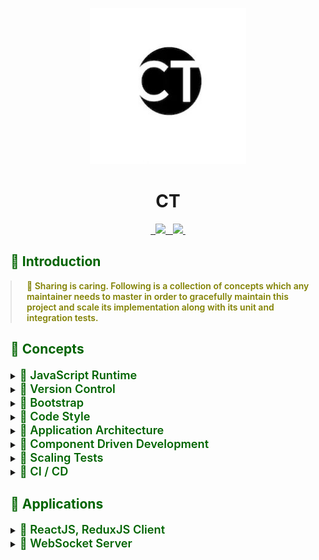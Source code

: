 <p align="center">
  <img width="250px" height="250px" src=".docs/image/logo.jpg">
</p>

<h1 align="center">CT</h1>

<p align="center">
  <a aria-label="npm package" href="https://www.npmjs.com/package/ct-client">
    <img alt="" src="https://img.shields.io/npm/v/ct-client.svg">
  </a>

  <a aria-label="travis build" href="https://travis-ci.org/mts/ct">
    <img alt="" src="https://img.shields.io/travis/mts/ct.svg?logo=travis">
  </a>

  <a href="https://codecov.io/gh/mts/ct">
    <img src="https://codecov.io/gh/mts/ct/branch/master/graph/badge.svg" />
  </a>

  <a aria-label="downloads" href="http://npm-stat.com/charts.html?package=ct-client&from=2018-10-13">
    <img alt="" src="https://img.shields.io/npm/dm/ct-client.svg">
  </a>

  <a aria-label="last commit" href="https://github.com/mts/ct/commits/master">
    <img alt="" src="https://img.shields.io/github/last-commit/mts/ct.svg">
  </a>

  <a aria-label="contributors graph" href="https://github.com/mts/ct/graphs/contributors">
    <img src="https://img.shields.io/github/contributors/mts/ct.svg">
  </a>

  <a aria-label="license" href="https://github.com/mts/ct/blob/master/LICENSE">
    <img src="https://img.shields.io/github/license/mts/ct.svg" alt="">
  </a>
</p>

<h2 style="color: #006400;">🗿 Introduction</h2>

<blockquote style="margin: 0; padding: 0 24px; color: olive; font-weight: 600; font-size:1em">🐝 Sharing is caring. Following is a collection of concepts which any maintainer needs to master in order to gracefully maintain this project and scale its implementation along with its unit and integration tests.</blockquote>

<h2 style="color: #006400;">🗿 Concepts</h2>

<details>
  <summary><span style="color: #006400; font-weight: 600; font-size:1.3em"> 📗 JavaScript Runtime</span></summary>
  <blockquote style="margin: 0; padding: 0 24px">
    <details>
      <summary style="color: #006400;">Node.js</summary>
      <blockquote style="margin: 0; padding: 0 24px">
        <details>
          <summary style="color: #006400;">📜 Node</summary>
          <blockquote style="margin: 0; padding: 0 24px">
            <ul>
              <li>Package(s): <a style="color: #006400;" href="https://github.com/nodejs/node">node</a> repository on GitHub</li>
              <li>Information: <strong><em>Node is required to bootstrap the project. Linting, formatting, testing and building scripts run all on Node.</em></strong></li>
            </ul>
          </blockquote>
        </details>
      </blockquote>
    </details>
  </blockquote>
</details>

<details>
  <summary><span style="color: #006400; font-weight: 600; font-size:1.3em"> 📗 Version Control</span></summary>
  <blockquote style="margin: 0; padding: 0 24px">
    <details>
      <summary style="color: #006400;">Git (self)</summary>
      <blockquote style="margin: 0; padding: 0 24px">
        <details>
        <summary style="color: #006400;">📜 Git</summary>
          <blockquote style="margin: 0; padding: 0 24px">
            <ul>
              <li><a style="color: #006400;" href="https://git-scm.com/">Git</a> distributed version control system</li>
              <li><a style="color: #006400;" href="https://www.atlassian.com/git/tutorials/learn-git-with-bitbucket-cloud">Git Commands</a> documentation by Atlassian</li>
              <li>Information: <strong><em>Project source code is maintained in a Git repository. Using Git commands through the command prompt or a Git Client is essential.</em></strong></li>
            </ul>
          </blockquote>
        </details>
      </blockquote>
    </details>
    <details>
      <summary style="color: #006400;">Git Hooks</summary>
      <blockquote style="margin: 0; padding: 0 24px">
        <details>
        <summary style="color: #006400;">📜 Using Git Hooks</summary>
          <blockquote style="margin: 0; padding: 0 24px">
            <ul>
              <li>Package(s): <a style="color: #006400;" href="https://github.com/typicode/husky">husky</a> repository on GitHub</li>
              <li>Setup file(s):<a style="color: #006400;" href="https://github.com/mts/ct/blob/master/.huskyrc">.huskyrc</a></li>
              <li>Script(s) in project's package.json: n/a</li>
              <li>Information: <strong><em>Husky utilizes Git hooks such as pre-commit and pre-push</em></strong></li>
            </ul>
          </blockquote>
        </details>
        <details>
          <summary style="color: #006400;">📜 Running linters and testers against staged git files</summary>
          <blockquote style="margin: 0; padding: 0 24px">
            <ul>
              <li>Package(s): <a style="color: #006400;" href="https://github.com/okonet/lint-staged">lint-staged</a> repository on GitHub</li>
              <li>Setup file(s):
                <a style="color: #006400;" href="https://github.com/mts/ct/blob/master/.lintstagedrc">.lintstagedrc</a>
              </li>
              <li>Script(s) in project's package.json: n/a</li>
              <li>Information: <strong><em>lint-staged runs linters and testers against staged git files. Using lint-staged combined with husky and thus targeting pre-commit and pre-push Git hooks prevents source code not conforming to linting rules and formatting style being committed or pushed to the Git repository's origin</em></strong></li>
            </ul>
          </blockquote>
        </details>
      </blockquote>
    </details>
    <details>
      <summary style="color: #006400;">Git Client</summary>
      <blockquote style="margin: 0; padding: 0 24px">
        <details>
          <summary style="color: #006400;">📜 Git Kraken</summary>
          <blockquote style="margin: 0; padding: 0 24px">
            <ul>
              <li><a style="color: #006400;" href="https://www.gitkraken.com/">Website</a></li>
              <li>Information: <strong><em>The coolest, the finest and the best Git client in the world 👌 Over 1.5 Million GitKraken Users❗</em></strong></li>
            </ul>
          </blockquote>
        </details>
        <details>
          <summary style="color: #006400;">📜 Sourcetree</summary>
          <blockquote style="margin: 0; padding: 0 24px">
            <ul>
              <li><a style="color: #006400;" href="https://www.sourcetreeapp.com/">Website</a></li>
              <li>Information: <strong><em>Sourcetree simplifies how you interact with your Git repositories so you can focus on coding. Visualize and manage your repositories through Sourcetree's simple Git GUI.</em></strong></li>
            </ul>
          </blockquote>
        </details>
      </blockquote>
    </details>
  </blockquote>
</details>

<details>
  <summary><span style="color: #006400; font-weight: 600; font-size:1.3em"> 📗 Bootstrap</span></summary>
  <blockquote style="margin: 0; padding: 0 24px">
    <details>
      <summary style="color: #006400;">Install</summary>
      <blockquote style="margin: 0; padding: 0 24px">
        Run <kbd>rm -rf node_modules package-lock.json && npm install</kbd><br>
        in the following directories:<br>
        <ul>
          <li><kbd>1. repository root</kbd></li>
          <li><kbd>2. packages/websocket-server</kbd></li>
          <li><kbd>3. packages/client</kbd></li>
        </ul>
        <strong><em> to remove existing node_modules directories, package-lock.json files and install all dependencies from scratch</em></strong>
      </blockquote>
    </details>
    <details>
      <summary style="color: #006400;">Bootstrap</summary>
      <blockquote style="margin: 0; padding: 0 24px">
        Run <kbd>npm run bootstrap</kbd> in repository root
        <strong><em>to run linting, formatting, testing and building sequentially</em></strong>
      </blockquote>
    </details>
    <details>
      <summary style="color: #006400;">Start</summary>
      <blockquote style="margin: 0; padding: 0 24px">
        Run <kbd>npm start</kbd><strong><em> in 1st terminal in packages/websocket-server folder to start up websocket-server</em></strong><br>
        Check in console <kbd>listening on port 3000</kbd><br>
        Run <kbd>npm start</kbd><strong><em> in 2nd terminal in packages/client to start up webpack-dev-server</em></strong><br>
        Navigate in browser to <kbd>http://localhost:8080/</kbd><br>
        Run <kbd>npm t</kbd><strong><em> in 3rd terminal to let Jest run all test suites and check out code coverage report</em></strong><br>
        Run <kbd>npm run test -- --watch --onlyChanged --verbose</kbd><strong><em> in 3rd terminal to let Jest watch changed tests</em></strong><br>
      </blockquote>
    </details>
    <details>
      <summary style="color: #006400;">Dynamic Code Splitting</summary>
      <blockquote style="margin: 0; padding: 0 24px">
        <ul>
          <li><strong><em>Babel</em></strong> enables parsing dynamic imports through <a href="https://babeljs.io/docs/en/babel-plugin-syntax-dynamic-import">@babel/plugin-syntax-dynamic-import</a> since <a href="https://babeljs.io/blog/2019/07/03/7.5.0">v7.5.0</a></li>
          <li><strong><em>Webpack</em></strong> recommends this <a href="https://webpack.js.org/guides/code-splitting/#dynamic-imports">technique</a> instead of the legacy webpack-specific approach through optimization.splitChunks configuration option.
          </li>
        </ul>
      </blockquote>
    </details>
  </blockquote>
</details>

<details>
  <summary><span style="color: #006400; font-weight: 600; font-size:1.3em"> 📗 Code Style</span></summary>
  <blockquote style="margin: 0; padding: 0 24px">
    <details>
      <summary style="color: #006400;">Code Linting</summary>
      <blockquote style="margin: 0; padding: 0 24px">
        <details>
          <summary style="color: #006400;">📜 JavaScript</summary>
          <blockquote style="margin: 0; padding: 0 24px">
            <ul>
              <li>Package(s): 
                <ul>
                  <li><a style="color: #006400;" href="https://github.com/eslint/eslint">eslint</a> repository on GitHub</li>
                  <li><a style="color: #006400;" href="https://github.com/SublimeLinter/SublimeLinter-eslint">SublimeLinter-eslint</a> for Sublime Text</li>
                  <li><a style="color: #006400;" href="https://github.com/microsoft/vscode-eslint">vscode-eslint</a> for Visual Studio Code</li>
                  <li><a style="color: #006400;" href="http://plugins.jetbrains.com/plugin/7494-eslint">eslint plugin</a> for Webstorm and ItelliJ</li>
                </ul>
              </li>
              <li>Setup file(s):
                <a style="color: #006400;" href="https://github.com/mts/ct/blob/master/.eslintrc">.eslintrc</a>,
                <a style="color: #006400;" href="https://github.com/mts/ct/blob/master/.eslintignore">.eslintignore</a>
              </li>
              <li>JavaScript Style Guide(s):
                <a style="color: #006400;" href="https://github.com/airbnb/javascript">AirBnb JavaScript Style Guide</a>,
                <a style="color: #006400;" href="https://github.com/airbnb/javascript/tree/master/react">Airbnb React/JSX Style Guide</a>
              </li>
              <li>Script(s) in project's package.json:
                <ul>
                  <li>"lint:format": "npm-run-all lint format"</li>
                  <li>"lint": "npm-run-all lint:js:jsx lint:scss"</li>
                  <li>"lint:js:jsx": "eslint --ext .js --ext .jsx packages/**/src --fix"</li>
                </ul>
              </li>
              <li>Information: <strong><em>Linting scripts meant for JavaScript files recursively go through all js, jsx files under the src directory checking if the source code conforms to ESLint linting rules, applying auto fixes if possible and outputs all other violations through the console.</em></strong></li>
            </ul>
          </blockquote>
        </details>
        <details>
          <summary style="color: #006400;">📜 Sass</summary>
          <blockquote style="margin: 0; padding: 0 24px">
            <ul>
              <li>Package(s): 
                <ul>
                  <li><a style="color: #006400;" href="https://github.com/stylelint/stylelint">stylelint</a> repository on GitHub</li>
                  <li><a style="color: #006400;" href="https://github.com/SublimeLinter/SublimeLinter-stylelint">SublimeLinter-stylelint</a> for Sublime Text</li>
                  <li><a style="color: #006400;" href="https://github.com/shinnn/vscode-stylelint">vscode-stylelint</a> for Visual Studio Code</li>
                  <li><a style="color: #006400;" href="https://www.jetbrains.com/help/idea/using-stylelint-code-quality-tool.html">activate stylelint</a> for Webstorm and ItelliJ</li>
                </ul>
              </li>
              <li>Setup file(s):
                <a style="color: #006400;" href="https://github.com/mts/ct/blob/master/.stylelintrc">.stylelintrc</a>,
                <a style="color: #006400;" href="https://github.com/mts/ct/blob/master/.stylelintignore">.stylelintignore</a>
              </li>
              <li>CSS Style Guide(s):
                <a style="color: #006400;" href="https://github.com/airbnb/css">Airbnb CSS / Sass Styleguide</a>
              </li>
              <li>Script(s) in project's package.json:
                  <ul>
                    <li>"lint:format": "npm-run-all lint format"</li>
                    <li>"lint": "npm-run-all lint:js:jsx lint:scss"</li>
                    <li>"lint:scss": "stylelint \"packages/**/src/**/*.{css,scss}\" --syntax=scss --fix"</li>
                  </ul>
              </li>
              <li>Information: <strong><em>Linting scripts meant for Sass files recursively go through all scss files under the src directory checking if the source code conforms to Stylelint linting rules, applying auto fixes if possible and outputs all other violations through the console.</em></strong></li>
            </ul>
          </blockquote>
        </details>
      </blockquote>
    </details>
    <details>
      <summary style="color: #006400;">Code Formatting</summary>
      <blockquote style="margin: 0; padding: 0 24px">
        <details>
        <summary style="color: #006400;">📜 HTML, JavaScript and Sass</summary>
          <blockquote style="margin: 0; padding: 0 24px">
            <ul>
              <li>Package(s): 
                <ul>
                  <li><a style="color: #006400;" href="https://github.com/prettier/prettier">prettier</a> repository on GitHub</li>
                  <li><a style="color: #006400;" href="https://github.com/jonlabelle/SublimeJsPrettier">SublimeJsPrettier</a> for Sublime Text</li>
                  <li><a style="color: #006400;" href="https://github.com/prettier/prettier-vscode">prettier-vscode</a> for Visual Studio Code</li>
                  <li><a style="color: #006400;" href="https://plugins.jetbrains.com/plugin/10456-prettier">prettier plugin</a> for Webstorm and ItelliJ</li>
                </ul>
              </li>
              <li>Setup file(s):
                <a style="color: #006400;" href="https://github.com/mts/ct/blob/master/.prettierrc">.prettierrc</a>,
                <a style="color: #006400;" href="https://github.com/mts/ct/blob/master/.prettierignore">.prettierignore</a>
              </li>
              <li>Script(s) in project's package.json:
                <ul>
                  <li>"format": "npm-run-all format:js:jsx format:scss"</li>
                  <li>"format:js:jsx": "prettier --write \"packages/**/src/**/*.{js,jsx}\""</li>
                  <li>"format:scss": "prettier --write \"packages/**/src/**/*.{css,scss}\""</li>
                </ul>
              </li>
              <li>Information: <strong><em>Code formatting scripts meant for JavaScript and Sass files recursively go through all js, jsx and scss files under the src directory enforcing a consistent style by parsing code and re-printing it with its own rules that take the maximum line length into account, wrapping code when necessary.</em></strong></li>
            </ul>
          </blockquote>
        </details>
      </blockquote>
    </details>
    <details>
      <summary style="color: #006400;">File Formatting</summary>
      <blockquote style="margin: 0; padding: 0 24px">
        <details>
        <summary style="color: #006400;">📜 EditorConfig</summary>
          <blockquote style="margin: 0; padding: 0 24px">
            <ul>
              <li>Package(s):
                <ul>
                  <li><a style="color: #006400;" href="https://github.com/editorconfig">editorconfig</a> repository on GitHub</li>
                  <li><a style="color: #006400;" href="https://github.com/editorconfig/editorconfig-sublime">editorconfig-sublime</a> for Sublime Text</li>
                  <li><a style="color: #006400;" href="https://github.com/editorconfig/editorconfig-vscode">editorconfig-vscode</a> for Visual Studio Code</li>
                  <li><a style="color: #006400;" href="https://github.com/editorconfig/editorconfig-jetbrains">editorconfig-jetbrains</a> for Webstorm and IntelliJ</li>
                </ul>
              </li>
              <li>Setup file(s):
                <a style="color: #006400;" href="https://github.com/mts/ct/blob/master/.editorconfig">.editorconfig</a>
              </li>
              <li>Script(s) in project's package.json: n/a</li>
              <li>Information: <strong><em>File formatting configuration helps maintain consistent coding styles for multiple developers working on the same project across various editors and IDEs</em></strong></li>
            </ul>
          </blockquote>
        </details>
      </blockquote>
    </details>
  </blockquote>
</details>

<details>
  <summary><span style="color: #006400; font-weight: 600; font-size:1.3em"> 📗 Application Architecture</span></summary>
  <blockquote style="margin: 0; padding: 0 24px">
    <details>
      <summary style="color: #006400;">State Container</summary>
      <blockquote style="margin: 0; padding: 0 24px">
        <details>
          <summary style="color: #006400;">📜 Redux</summary>
          <blockquote style="margin: 0; padding: 0 24px">
            <ul>
              <li>Package(s): 
                <ul>
                  <li><a style="color: #006400;" href="https://github.com/reduxjs/redux">redux</a> repository on GitHub</li>
                  <li><a style="color: #006400;" href="https://github.com/reduxjs/react-redux">react-redux</a> repository on GitHub</li>
                </ul>
              </li>
              <li>Setup file(s):
                <a style="color: #006400;" href="https://github.com/mts/ct/blob/master/packages/client/src/store/client.js">client.js</a> for regular store,
                <a style="color: #006400;" href="https://github.com/mts/ct/blob/master/packages/library/src/store/mock.js">mock.js</a> for mock store
              </li>
              <li>Script(s) in project's package.json: n/a</li>
              <li>Information: 
                <details>
                  <summary style="color: #006400;">Flux</summary>
                  <blockquote style="margin: 0; padding: 0 24px">
                    This project implements <a href="https://facebook.github.io/flux/">Flux </a>based application architecture through Redux state container and React integration for Redux. <br>
                    Components initiate changes by dispatching actions or thunks<br>
                    <img width="400px" height="250px" src=".docs/image/flux-component.png"> <br>
                    Dispatcher processes dispatched actions and thunks and reducer releases new state<br>
                    <img width="400px" height="250px" src=".docs/image/flux-flow.png"> <br>
                  </blockquote>
                </details>
                <details>
                  <summary style="color: #006400;">Store</summary>
                  <blockquote style="margin: 0; padding: 0 24px">
                    <ul>
                      <li>Each application in this project has a Redux store which implements the following:
                        <ul>
                          <li><strong><em>Actions</em></strong> to dispatch when mutating existing state in a syncronous flow</li>
                          <li><strong><em>Thunks</em></strong> to dispatch when mutating existing state in an asyncronous flow through redux-thunk middleware</li>
                          <li><strong><em>Reducer</em></strong> which takes existing state and an action as arguments and returns a new state. Immutability is achieved by spreading existing state to the level of mutation in the nested data structure</li>
                          <li><strong><em>State</em></strong>
                            <ul>
                              <li><strong><em>Default state</em></strong> to be used by the actual application store which consists of the following three partitions:
                                <ul>
                                  <li>context partition reflects user's signed in and authorization response states</li>
                                  <li>api partition reflects all from API endpoints' response states</li>
                                  <li>ui partition reflects all atomic design patterns' states</li>
                                </ul>
                              </li>
                              <li><strong><em>Mock state</em></strong>  to be used by a mock store when rendering snapshots and stories <br>
                                  Mock state consists of exactly the same context, api and ui partitions populated by static data.
                              </li>
                            </ul>
                          </li>
                        </ul>
                      </li>
                      <li>
                        <strong><em>Difference actions and thunks</em></strong> is that the redux dispatcher passes a dispached action onto the reducer as second argument whereas it directly calls the thunk instead.
                      </li>
                      <li>
                        <strong><em>AppStore class</em></strong> is meant to serve as application's state container and extends a base store called <strong><em>Store</em></strong>. It sets
                        <ul> 
                          <li>the default application state in setAppDefaultState()</li>
                          <li>application state container in setAppStore()</li>
                          <li>populates application state in setAppCompleteState()</li>
                          <li>sets hot module reloading in setHotModuleReloading() when Webpack HotModuleReplacementPlugin interface is exposed under the module.hot property.</li>
                        </ul>
                      </li>
                        <li>
                          <strong><em>Store class</em></strong> sets redux-thunk as thunk middleware for redux in setMiddlewares() and composes enhancers in setEnhancer() when initialized.
                        </li>
                    </ul>
                  </blockquote>
                </details>
              </li>
            </ul>
          </blockquote>
        </details>
      </blockquote>
    </details>
  </blockquote>
</details>

<details>
  <summary><span style="color: #006400; font-weight: 600; font-size:1.3em"> 📗 Component Driven Development</span></summary>
  <blockquote style="margin: 0; padding: 0 24px">
    <details>
      <summary style="color: #006400;">Methodology</summary>
      <blockquote style="margin: 0; padding: 0 24px">
        <details>
          <summary style="color: #006400;">📜 Atomic Design</summary>
          <blockquote style="margin: 0; padding: 0 24px">
            <ul>
              <li><strong><em><a style="color: #006400;" href="http://bradfrost.com/blog/post/atomic-web-design/#atoms">Atoms: </a></em></strong>Each Atom renders an atomic piece of UI</li>
              <li><strong><em><a style="color: #006400;" href="http://bradfrost.com/blog/post/atomic-web-design/#molecules">Molecules: </a></em></strong>Each molecule renders a composition of atoms</li>
              <li><strong><em><a style="color: #006400;" href="http://bradfrost.com/blog/post/atomic-web-design/#organisms">Organism: </a></em></strong>Each application of this project implements an organism called Landing which renders a composition of molecules</li>
              <li><strong><em><a style="color: #006400;" href="http://bradfrost.com/blog/post/atomic-web-design/#templates">Templates: </a></em></strong>Templates consist mostly of groups of organisms stitched together to form pages</li>
              <li><strong><em><a style="color: #006400;" href="http://bradfrost.com/blog/post/atomic-web-design/#pages">Pages: </a></em></strong>Pages are specific instances of templates</li>
            </ul>
          </blockquote>
        </details>
      </blockquote>
    </details>
    <details>
      <summary style="color: #006400;">Rendering</summary>
      <blockquote style="margin: 0; padding: 0 24px">
        <details>
          <summary style="color: #006400;">📜 React</summary>
          <blockquote style="margin: 0; padding: 0 24px">
            <ul>
              <li><strong><em>Component Type: </em></strong> Preferred choice of component type is staless functional</li>
              <li><strong><em>Component Partitions: </em></strong>Each component implements the following partitions along with an index.js
                <ul>
                  <li><strong><em>.jsx file: </em></strong>Contains the main UI implementation</li>
                  <li><strong><em>.scss (optional) file: </em></strong>Used in case of any component specific Sass styling implementation</li>
                  <li><strong><em>.props.js file: </em></strong>Exposes default props to the component </li>
                  <li><strong><em>.int.render.js file: </em></strong>Exposes various flavors of the component to snapshots and stories for integration testing purposes</li>
                  <li><strong><em>.int.test.js file: </em></strong>Implements snapshots for flavors of the component exposed by .int.render.js</li>
                  <li><strong><em>.int.story.js file: </em></strong>Implements stories for flavors of the component exposed by .int.render.js</li>
                </ul>
              </li>
            </ul>
          </blockquote>
        </details>
      </blockquote>
    </details>
  </blockquote>
</details>

<details>
  <summary><span style="color: #006400; font-weight: 600; font-size:1.3em"> 📗 Scaling Tests</span></summary>
  <blockquote style="margin: 0; padding: 0 24px">
    <details>
      <summary style="color: #006400;">Testing Strategy</summary>
      <blockquote style="margin: 0; padding: 0 24px">
        <ul>
          <li>Information: <strong><em> Testing strategy consists of<br>
            <ul>
              <li>
                Unit testing covering regular logic by implementing <a href="https://jestjs.io/">Jest unit tests</a>
              </li>
              <li>
                Integration testing covering UI logic, look and feel and responsiveness by implementing<br>
                <a href="https://jestjs.io/">Jest Snapshots</a> and
                <a href="https://github.com/storybookjs/storybook">Storybook stories</a>
              </li>
            </ul>
            </em></strong>
          </li>
          <li><img width="500px" height="250px" src=".docs/image/testing-strategy.jpg"></li>
        </ul>
      </blockquote>
    </details>
    <details>
      <summary style="color: #006400;">Code Coverage Report</summary>
      <blockquote style="margin: 0; padding: 0 24px">
        <ul>
          <li>Information: <strong><em> Code coverage thresholds are setup in
            <a style="color: #006400;" href="https://github.com/mts/ct/blob/master/jest.config.js">jest.config.js</a><br></em></strong>
          </li>
          <li><img width="650px" height="800px" src=".docs/image/code-coverage-report.jpg"></li>
        </ul>
      </blockquote>
    </details>    
    <details>
      <summary style="color: #006400;">Scaling Unit Tests</summary>
      <blockquote style="margin: 0; padding: 0 24px">
        <details>
          <summary style="color: #006400;">📜 Unit tests run by Jest</summary>
          <blockquote style="margin: 0; padding: 0 24px">
            <ul>
              <li>Package(s): <a style="color: #006400;" href="https://github.com/facebook/jest">jest</a> repository on GitHub</li>
              <li>Setup file(s):
                <a style="color: #006400;" href="https://github.com/mts/ct/blob/master/jest.config.js">jest.config.js</a>,
                <a style="color: #006400;" href="https://github.com/mts/ct/blob/master/jest.setup.js">jest.setup.js</a>
              </li>
              <li>Script(s) in project's package.json:
                <ul>
                  <li>"test": "jest -u --no-cache --silent --runInBand --coverage"</li>
                  <li>"test:coverage": "jest --coverage --silent"</li>
                </ul>
              </li>
              <li>Information:
                <strong><em>
                <ul>
                  <li>Check out <a style="color: #006400;" href="https://jestjs.io/">Jest </a> documentation by Facebook</li>
                  <li>Each JavaScript file whose implementation is subject to unit testing must have a .test.js file in the __tests__ directory at the same level with the targeted implementation</li>
                  <li>Test blocks must be implemented conforming to the Arrange, Act, Assert pattern</li>
                  <li>Using Jest API
                    <ul>
                      <li>
                        <details>
                          <summary><a style="color: #006400;" href="https://jestjs.io/docs/en/tutorial-async#async-await">async/await</a> Test blocks covering asyncronous functions must be implemented conforming to the following pattern</summary>
                          <blockquote style="margin: 0; padding: 0 24px">
                            <code>
                              test('must ...', async () => {
                                ...
                                await expect(someFunction).someExpectMethod()
                              })
                            </code>
                          </blockquote>
                        </details>
                      </li>
                      <li>
                        <details>
                          <summary><a style="color: #006400;" href="https://jestjs.io/docs/en/api#describename-fn">describe()</a> must be used to group related tests conforming to the following pattern</summary>
                          <blockquote style="margin: 0; padding: 0 24px">
                            <code>
                              describe('file name of module under test', () => {
                                beforeEach(() => {
                                  jest.resetModules()
                                  ...
                                })
                                afterEach(() => {
                                  jest.clearAllMocks()
                                  ...
                                }
                                describe('name of function as the unit under test', () => {
                                  test('must do something', () => {
                                  })
                                  test('must do something else', () => {
                                  })
                                })
                              })
                            </code>
                          </blockquote>
                        </details>
                      </li>
                      <li>
                        <details>
                          <summary><a style="color: #006400;" href="https://jestjs.io/docs/en/jest-object#jestmockmodulename-factory-options">jest.mock()</a> must be used to mock dependency modules</summary>
                          <blockquote style="margin: 0; padding: 0 24px">
                            <code>
                              jest.mock('some dependency module name or relative path with module name', () => ({
                                someExposedFunction: () => ({}),
                                someOtherExposedFunction: jest.fn(),
                              }))
                            </code>
                          </blockquote>
                        </details>
                      </li>
                      <li>
                        <details>
                          <summary><a style="color: #006400;" href="https://nodejs.org/api/modules.html#modules_require_id">require()</a> must be used to access a mocked dependency module</summary>
                          <blockquote style="margin: 0; padding: 0 24px">
                            <code>
                              const someModuleMockObject = require('some-module')
                              const someOtherModuleMockObject = require('../../../relative-path-to/some-module')
                            </code>
                          </blockquote>
                        </details>
                      </li>
                      <li>
                        <details>
                          <summary><a style="color: #006400;" href="https://jestjs.io/docs/en/jest-object#jestspyonobject-methodname">jest.spyOn()</a> must be used to mock functions exposed by mocked dependency modules conforming to the following pattern</summary>
                          <blockquote style="margin: 0; padding: 0 24px">
                            <code>
                              jest.spyOn(requiredMockObject, 'functionExposedByRequiredMockObject')
                            </code>
                          </blockquote>
                        </details>
                      </li>
                      <li>
                        <details>
                          <summary><a style="color: #006400;" href="https://jestjs.io/docs/en/mock-function-api#mockfnmockimplementationfn">jest.mockImplementation()</a> must be used to mock the implementations of mocked functions exposed by mocked dependency modules conforming to the following pattern</summary>
                          <blockquote style="margin: 0; padding: 0 24px">
                            <code>
                              jest.spyOn(requiredMockObject, 'functionExposedByRequiredMockObject').mockImplementation(jest.fn())
                              jest.spyOn(requiredMockObject, 'functionExposedByRequiredMockObject').mockImplementation(jest.fn() => { replace with desired implementation})
                            </code>
                          </blockquote>
                        </details>
                      </li>
                      <li>
                        <details>
                          <summary><a style="color: #006400;" href="https://jestjs.io/docs/en/mock-function-api#mockfnmockreturnvaluevalue">jest.mockReturnValue()</a> must be used to mock return values of mocked functions exposed by mocked dependency modules conforming to the following pattern</summary>
                          <blockquote style="margin: 0; padding: 0 24px">
                            <code>
                              jest.spyOn(requiredMockObject, 'functionExposedByRequiredMockObject').mockReturnValue(someValue)
                            </code>
                          </blockquote>
                        </details>
                      </li>
                      <li>
                        <details>
                          <summary><a style="color: #006400;" href="https://jestjs.io/docs/en/expect">expect()</a> must be used to assert expected values against received values using any of the expect <a style="color: #006400;" href="https://jestjs.io/docs/en/expect">methods conforming to the following pattern</a></summary>
                          <blockquote style="margin: 0; padding: 0 24px">
                            <code>
                              expect(someMockFunction).toHaveBeenCalled()
                              expect(someMockFunction).not.toHaveBeenCalled()
                              ...
                              expect(someMockFunction).toHaveBeenCalledTimes(someNumber)
                              expect(someMockFunction).not.toHaveBeenCalled()
                              ...
                              expect(someMockFunction).toHaveBeenCalledWith({ someObjectProperty: 'some-value', someOtherObjectProperty; expect.any(Boolean)})
                              ...
                              expect(someObject).toMatchObject(someOtherObject)
                              expect(someObject).not.toMatchObject(someOtherObject)
                              ...
                              expect(someObject).toBe(someOtherObject)
                              expect(someObject).not.toBe(someOtherObject)
                              ...
                              expect(someValue).toEqual(someOtherValue)
                              expect(someValue).not.toEqual(someOtherValue)
                              ...
                              expect(someObject).toBeUndefined()
                              expect(someObject).not.toBeUndefined()
                              ...
                              expect(somevAlue).toBeTruthy()
                              expect(somevAlue).toBeFalsy()
                            </code>
                          </blockquote>
                        </details>
                      </li>
                    </ul>
                  </li>
                </ul>
                </em></strong>
              </li>
            </ul>
          </blockquote>
        </details>
      </blockquote>
    </details>
    <details>
      <summary style="color: #006400;">Scaling Integration Tests</summary>
      <blockquote style="margin: 0; padding: 0 24px">
        <details>
          <summary style="color: #006400;">📜 Snapshots run by Jest</summary>
          <blockquote style="margin: 0; padding: 0 24px">
            <ul>
              <li>Package(s):
                <ul>
                  <li><a style="color: #006400;" href="https://github.com/facebook/jest">jest</a> repository on GitHub</li>
                </ul>
              </li>
              <li>Setup file(s):
                <a style="color: #006400;" href="https://github.com/mts/ct/blob/master/jest.config.js">jest.config.js</a>,
                <a style="color: #006400;" href="https://github.com/mts/ct/blob/master/jest.setup.js">jest.setup.js</a>
              </li>
              <li>Script(s) in project's package.json:
                <ul>
                  <li>"test": "jest -u --no-cache --silent --runInBand --coverage"</li>
                  <li>"test:coverage": "jest --coverage --silent"</li>
                </ul>
              </li>
              <li>Information:
                <strong><em>
                <ul>
                  <li>Check out <a style="color: #006400;" href="https://jestjs.io/">Jest </a> documentation by Facebook</li>
                  <li>Each UI component whose jsx render implementation is subject to integration testing <br>
                      must have a .int.test.js file with snapshots of various flavors of the component in the __tests__ directory at the same level with the targeted implementation</li>
                  <li>Using Jest API
                    <ul>
                      <li>
                        <details>
                          <summary><a style="color: #006400;" href="https://jestjs.io/docs/en/snapshot-testing#snapshot-testing-with-jest">Snapshot Testing with Jest</a> Snapshots must be implemented conforming to the following pattern</summary>
                          <blockquote style="margin: 0; padding: 0 24px">
                            <code>
                            describe('<SomeComponent />', () => {
                              describe('Snaphot', () => {
                                test('must match composition', () => {
                                  expect(global.renderToJSON(<SomeComponent />)).toMatchSnapshot()
                                })
                              })
                            })
                            </code>
                          </blockquote>
                        </details>
                      </li>
                    </ul>
                  </li>
                </ul>
                </em></strong>
              </li>
            </ul>
          </blockquote>
        </details>
        <details>
          <summary style="color: #006400;">📜 Stories run by Storybook</summary>
          <blockquote style="margin: 0; padding: 0 24px">
            <ul>
              <li>Package(s):
                <ul>
                  <li><a style="color: #006400;" href="https://github.com/storybookjs/storybook">storybook</a> repository on GitHub</li>
                </ul>
              </li>
              <li>Setup file(s):
                <a style="color: #006400;" href="https://github.com/mts/ct/blob/master/.storybook/addons.js">addons.js</a>,
                <a style="color: #006400;" href="https://github.com/mts/ct/blob/master/.storybook/config.js">config.js</a> for storybook
              </li>
              <li>Script(s) in project's package.json:
                <ul>
                  <li>"start-storybook": "NODE_ENV=develop start-storybook -p 3003 -c .storybook"</li>
                </ul>
              </li>
              <li>Information:
                <strong><em>
                <ul>
                  <li>Check out <a style="color: #006400;" href="https://storybook.js.org/docs/basics/introduction/">Storybook </a> documentation by Storybook.js</li>
                  <li>Each UI component whose jsx render implementation is subject to integration testing <br>
                      must have a .int.story.js file with stories of various flavors of the component in the __tests__ directory at the same level with the targeted<br>implementation</li>
                  <li>Using Storybook API
                    <ul>
                      <li>
                        <details>
                          <summary><a style="color: #006400;" href="https://storybook.js.org/docs/basics/writing-stories/#docs-content">Writing Stories with Storybook</a> Stories must be implemented conforming to the following pattern</summary>
                          <blockquote style="margin: 0; padding: 0 24px">
                            <code>storiesOf('SomeApplication/SomeAtomicDesignPattern/SomeComponent', module).add(someRenderInfo.text, () => someRender, someRenderInfo.parameters)</code>
                          </blockquote>
                        </details>
                      </li>
                    </ul>
                  </li>
                </ul>
                </em></strong>
              </li>
            </ul>
          </blockquote>
        </details>
        <details>
          <summary style="color: #006400;">📜 Using mock store with mock state</summary>
          <blockquote style="margin: 0; padding: 0 24px">
            <ul>
              <li><strong><em>Mock store</em></strong> is acquired in <a href="https://github.com/mts/ct/blob/master/packages/library/src/store/mock.js">mock.js</a> and uses redux-mock-store</li>
              <li><strong><em>Mock state</em></strong> is acquired in <a href="https://github.com/mts/ct/blob/master/packages/library/src/state/mock.js">mock.js</a></li>
              <li>
                <strong><em>Immutability</em></strong> of mock state across integration tests is achieved using deepCloneObject() <br>
                Changes specific to a test scenario can be applied to the immutable mock state clone. <br>
                Then adjusted mock state clone is passed on to the mock store and mock store is provided to any UI components involved in the test using react-redux provider
              </li>
              <li><strong><em>React Redux Provider</em></strong> is used to provide the mock store with a mock state to any UI component. <br>
                It accepts any store object in the store prop and provides the store to UI components rendered as its children.
              </li>
            </ul>
        </details>
      </blockquote>
    </details>
  </blockquote>
</details>

<details>
  <summary><span style="color: #006400; font-weight: 600; font-size:1.3em"> 📗 CI / CD</span></summary>
  <blockquote style="margin: 0; padding: 0 24px">
    <details>
      <summary style="color: #006400;">Continuous integration service</summary>
      <blockquote style="margin: 0; padding: 0 24px">
        <details>
          <summary style="color: #006400;">📜 Travis CI</summary>
          <blockquote style="margin: 0; padding: 0 24px">
            <ul>
              <li>Check out <a style="color: #006400;" href="https://docs.travis-ci.com/"> documentation</a> by Travis CI</li>
              <li>Check out <a style="color: #006400;" href="https://travis-ci.org/mts/ct">builds</a> at Travis CI</li>
            </ul>
          </blockquote>
        </details>
      </blockquote>
    </details>    
    <details>
      <summary style="color: #006400;">Branching Model</summary>
      <blockquote style="margin: 0; padding: 0 24px">
        <details>
          <summary style="color: #006400;">📜 Git Flow</summary>
          <blockquote style="margin: 0; padding: 0 24px">
            <ul>
              <li>Check out <a style="color: #006400;" href="https://blog.axosoft.com/gitflow/">Gitflow </a> documentation by Axasoft</li>
              <li>Check out <a style="color: #006400;" href="https://www.atlassian.com/git/tutorials/comparing-workflows/gitflow-workflow">Gitflow </a> documentation by Atlassian</li>
            </ul>
          </blockquote>
        </details>
      </blockquote>
    </details>
  </blockquote>
</details>

<h2 style="color: #006400;">🗿 Applications</h2>

<details>
  <summary><span style="color: #006400; font-weight: 600; font-size:1.3em"> 🐝 ReactJS, ReduxJS Client</span></summary>
  <blockquote style="margin: 0; padding: 0 24px">
    <ul>
      <li>Running locally at <a style="color: #006400;" href="http://localhost:8080/">http://localhost:8080/</a></li>
      <li>Deployed to Github Pages and running at <a style="color: #006400;" href="https://mts.github.io/ct/">https://mts.github.io/ct/</a></li>
      <li>Logs progress to browser console when interacting with WebSocket Server running at <a style="color: #006400;" href="http://localhost:3000/">http://localhost:3000/</a><br>
        <img width="600px" height="500px" src=".docs/image/client-runtime.jpg">
      </li>
    </ul>
  </blockquote>
</details>
<details>
  <summary><span style="color: #006400; font-weight: 600; font-size:1.3em"> 🐝 WebSocket Server</span></summary>
  <blockquote style="margin: 0; padding: 0 24px">
    <ul>
      <li>Running locally at <a style="color: #006400;" href="http://localhost:3000/">http://localhost:3000/</a></li>
      <li>Not deployed to any cloud hosting environment</li>
      <li>Logs progress to terminal console when interacting with WebSocket Client running at <a style="color: #006400;" href="http://localhost:8080/">http://localhost:8080/</a><br>
        <img width="600px" height="500px" src=".docs/image/websocket-server-runtime.jpg">
      </li>
    </ul>
  </blockquote>
</details>
